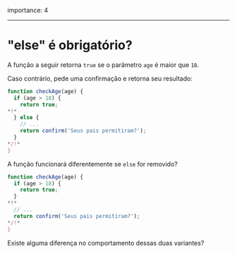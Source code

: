 importance: 4

---

# "else" é obrigatório?

A função a seguir retorna `true` se o parâmetro `age` é maior que `18`.

Caso contrário, pede uma confirmação e retorna seu resultado:

```js
function checkAge(age) {
  if (age > 18) {
    return true;
*!*
  } else {
    // ...
    return confirm('Seus pais permitiram?');
  }
*/!*
}
```

A função funcionará diferentemente se `else` for removido?

```js
function checkAge(age) {
  if (age > 18) {
    return true;
  }
*!*
  // ...
  return confirm('Seus pais permitiram?');
*/!*
}
```

Existe alguma diferença no comportamento dessas duas variantes?
